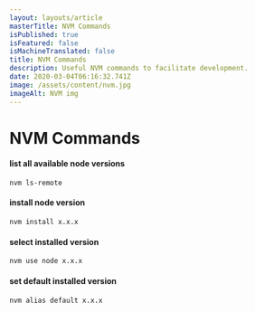 ```yaml
---
layout: layouts/article
masterTitle: NVM Commands
isPublished: true
isFeatured: false
isMachineTranslated: false
title: NVM Commands
description: Useful NVM commands to facilitate development.
date: 2020-03-04T06:16:32.741Z
image: /assets/content/nvm.jpg
imageAlt: NVM img
---
```


# NVM Commands

#### list all available node versions

```
nvm ls-remote
```

#### install node version

```
nvm install x.x.x
```

#### select installed version

```
nvm use node x.x.x
```

#### set default installed version

```
nvm alias default x.x.x
```
